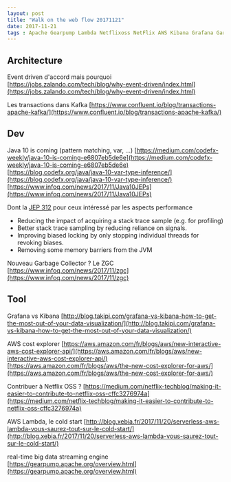```yaml
---
layout: post
title: "Walk on the web flow 20171121"
date: 2017-11-21
tags : Apache Gearpump Lambda Netflixoss NetFlix AWS Kibana Grafana Garbagecollector Zgc Performance Java10 Java Eventdriven Kafka Event Webflowwalk
---
```


## Architecture

Event driven d'accord mais pourquoi
[https://jobs.zalando.com/tech/blog/why-event-driven/index.html](https://jobs.zalando.com/tech/blog/why-event-driven/index.html)

Les transactions dans Kafka
[https://www.confluent.io/blog/transactions-apache-kafka/](https://www.confluent.io/blog/transactions-apache-kafka/)

## Dev

Java 10 is coming (pattern matching, var, ...)
[https://medium.com/codefx-weekly/java-10-is-coming-e6807eb5de6e](https://medium.com/codefx-weekly/java-10-is-coming-e6807eb5de6e)
[https://blog.codefx.org/java/java-10-var-type-inference/](https://blog.codefx.org/java/java-10-var-type-inference/)
[https://www.infoq.com/news/2017/11/Java10JEPs](https://www.infoq.com/news/2017/11/Java10JEPs)

Dont la [JEP 312](http://openjdk.java.net/jeps/312) pour ceux intéressé par les aspects performance
* Reducing the impact of acquiring a stack trace sample (e.g. for profiling)
* Better stack trace sampling by reducing reliance on signals.
* Improving biased locking by only stopping individual threads for revoking biases.
* Removing some memory barriers from the JVM

Nouveau Garbage Collector ? Le ZGC
[https://www.infoq.com/news/2017/11/zgc](https://www.infoq.com/news/2017/11/zgc)

## Tool

Grafana vs Kibana
[http://blog.takipi.com/grafana-vs-kibana-how-to-get-the-most-out-of-your-data-visualization/](http://blog.takipi.com/grafana-vs-kibana-how-to-get-the-most-out-of-your-data-visualization/)

AWS cost explorer
[https://aws.amazon.com/fr/blogs/aws/new-interactive-aws-cost-explorer-api/](https://aws.amazon.com/fr/blogs/aws/new-interactive-aws-cost-explorer-api/)
[https://aws.amazon.com/fr/blogs/aws/the-new-cost-explorer-for-aws/](https://aws.amazon.com/fr/blogs/aws/the-new-cost-explorer-for-aws/)

Contribuer à Netflix OSS ?
[https://medium.com/netflix-techblog/making-it-easier-to-contribute-to-netflix-oss-cffc3276974a](https://medium.com/netflix-techblog/making-it-easier-to-contribute-to-netflix-oss-cffc3276974a)

AWS Lambda, le cold start
[http://blog.xebia.fr/2017/11/20/serverless-aws-lambda-vous-saurez-tout-sur-le-cold-start/](http://blog.xebia.fr/2017/11/20/serverless-aws-lambda-vous-saurez-tout-sur-le-cold-start/)

real-time big data streaming engine
[https://gearpump.apache.org/overview.html](https://gearpump.apache.org/overview.html)

